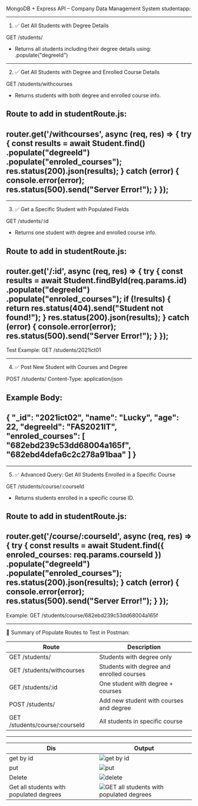 MongoDB + Express API – Company Data Management System
studentapp:

------------------------------------------------------
1. ✅ Get All Students with Degree Details

GET /students/

- Returns all students including their degree details using:
.populate("degreeId")

------------------------------------------------------
2. ✅ Get All Students with Degree and Enrolled Course Details

GET /students/withcourses

- Returns students with both degree and enrolled course info.

Route to add in studentRoute.js:
------------------------------------------------------
router.get('/withcourses', async (req, res) => {
    try {
        const results = await Student.find()
            .populate("degreeId")
            .populate("enroled_courses");
        res.status(200).json(results);
    } catch (error) {
        console.error(error);
        res.status(500).send("Server Error!");
    }
});
------------------------------------------------------

------------------------------------------------------
3. ✅ Get a Specific Student with Populated Fields

GET /students/:id

- Returns one student with degree and enrolled course info.

Route to add in studentRoute.js:
------------------------------------------------------
router.get('/:id', async (req, res) => {
    try {
        const results = await Student.findById(req.params.id)
            .populate("degreeId")
            .populate("enroled_courses");
        if (!results) {
            return res.status(404).send("Student not found!");
        }
        res.status(200).json(results);
    } catch (error) {
        console.error(error);
        res.status(500).send("Server Error!");
    }
});
------------------------------------------------------

Test Example:
GET /students/2021ict01

------------------------------------------------------
4. ✅ Post New Student with Courses and Degree

POST /students/
Content-Type: application/json

Example Body:
------------------------------------------------------
{
    "_id": "2021ict02",
    "name": "Lucky",
    "age": 22,
    "degreeId": "FAS2021IT",
    "enroled_courses": [
        "682ebd239c53dd68004a165f",
        "682ebd4defa6c2c278a91baa"
    ]
}
------------------------------------------------------

------------------------------------------------------
5. ✅ Advanced Query: Get All Students Enrolled in a Specific Course

GET /students/course/:courseId

- Returns students enrolled in a specific course ID.

Route to add in studentRoute.js:
------------------------------------------------------
router.get('/course/:courseId', async (req, res) => {
    try {
        const results = await Student.find({ enroled_courses: req.params.courseId })
            .populate("degreeId")
            .populate("enroled_courses");
        res.status(200).json(results);
    } catch (error) {
        console.error(error);
        res.status(500).send("Server Error!");
    }
});
------------------------------------------------------

Example:
GET /students/course/682ebd239c53dd68004a165f

------------------------------------------------------
📌 Summary of Populate Routes to Test in Postman:

| Route                            | Description                               |
|----------------------------------|-------------------------------------------|
| GET /students/                   | Students with degree only                 |
| GET /students/withcourses        | Students with degree and enrolled courses |
| GET /students/:id                | One student with degree + courses         |
| POST /students/                  | Add new student with courses and degree   |
| GET /students/course/:courseId  | All students in specific course           |

------------------------------------------------------

|Dis|Output|
|-------|----------|
|get by id|![get by id](https://github.com/user-attachments/assets/b492e98e-5751-40a4-80a4-33dae7d166d5)|
|put|![put](https://github.com/user-attachments/assets/b833f4a8-325a-4eef-9a92-fca7c193e608)|
|Delete|![delete](https://github.com/user-attachments/assets/59e257a2-ea47-49c2-a195-858986dfb86f)|
|Get all students with populated degrees|![GET all students with populated degrees](https://github.com/user-attachments/assets/f500a2d1-d130-42f3-801b-0c3df53dc56d)|

